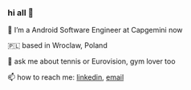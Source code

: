 ### hi all 👋

🙂 I’m a Android Software Engineer at Capgemini now

🇵🇱 based in Wroclaw, Poland

💬 ask me about tennis or Eurovision, gym lover too

📫 how to reach me: [linkedin](https://www.linkedin.com/in/matsveyenak/), [email](mailto:aliaksei.matsveyenak@gmail.com) 

